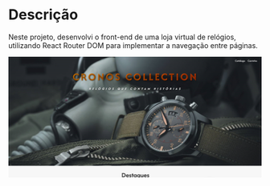 # Descrição

Neste projeto, desenvolvi o front-end de uma loja virtual de relógios, utilizando React Router DOM para implementar a navegação entre páginas.

![alt text](./src/assets/cronos-collection.png)